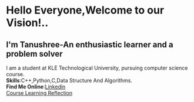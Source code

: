 # Hello Everyone,Welcome to our Vision!..
## I'm Tanushree-An enthusiastic learner and a problem solver
I am a student at KLE Technological University, pursuing computer science course.  
**Skills**:C++,Python,C,Data Structure And Algorithms.  
**Find Me Online**:[Linkedin](https://www.linkedin.com/in/tanushree-manjunath-5253742b7?utm_source=share&utm_campaign=share_via&utm_content=profile&utm_medium=android_app)  
[Course Learning Reflection](https://01fe23bcs120.github.io/Learning-Reflections.github.io/)
